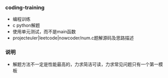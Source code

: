 ### coding-training

- 编程训练
- c python解题
- 使用单元测试，而不是main函数
- projecteuler|leetcode|nowcoder/num.c题解源码及思路描述

### 说明

- 解题方法不一定是性能最高的，力求简洁可读，力求常见问题只有一个第一模板
